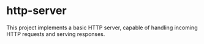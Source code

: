 # http-server
This project implements a basic HTTP server, capable of handling incoming HTTP requests and serving responses.
